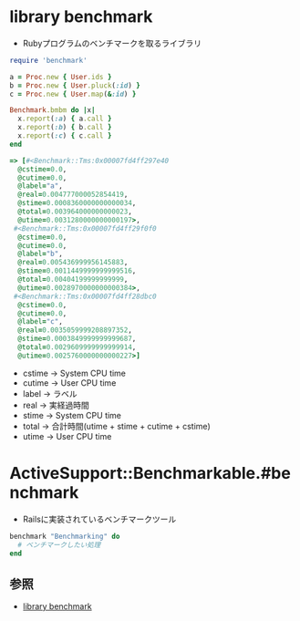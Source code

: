 # library benchmark
- Rubyプログラムのベンチマークを取るライブラリ

```ruby
require 'benchmark'

a = Proc.new { User.ids }
b = Proc.new { User.pluck(:id) }
c = Proc.new { User.map(&:id) }

Benchmark.bmbm do |x|
  x.report(:a) { a.call }
  x.report(:b) { b.call }
  x.report(:c) { c.call }
end

=> [#<Benchmark::Tms:0x00007fd4ff297e40
  @cstime=0.0,
  @cutime=0.0,
  @label="a",
  @real=0.004777000052854419,
  @stime=0.0008360000000000034,
  @total=0.003964000000000023,
  @utime=0.0031280000000000197>,
 #<Benchmark::Tms:0x00007fd4ff29f0f0
  @cstime=0.0,
  @cutime=0.0,
  @label="b",
  @real=0.005436999956145883,
  @stime=0.0011449999999999516,
  @total=0.00404199999999999,
  @utime=0.0028970000000000384>,
 #<Benchmark::Tms:0x00007fd4ff28dbc0
  @cstime=0.0,
  @cutime=0.0,
  @label="c",
  @real=0.0035059999208897352,
  @stime=0.0003849999999999687,
  @total=0.0029609999999999914,
  @utime=0.0025760000000000227>]
```
- cstime -> System CPU time
- cutime -> User CPU time
- label  -> ラベル
- real   -> 実経過時間
- stime  -> System CPU time
- total  -> 合計時間(utime + stime + cutime + cstime)
- utime  -> User CPU time

# ActiveSupport::Benchmarkable.#benchmark
- Railsに実装されているベンチマークツール
```ruby
benchmark "Benchmarking" do
  # ベンチマークしたい処理
end
```

## 参照
- [library benchmark](https://docs.ruby-lang.org/ja/2.6.0/library/benchmark.html)
